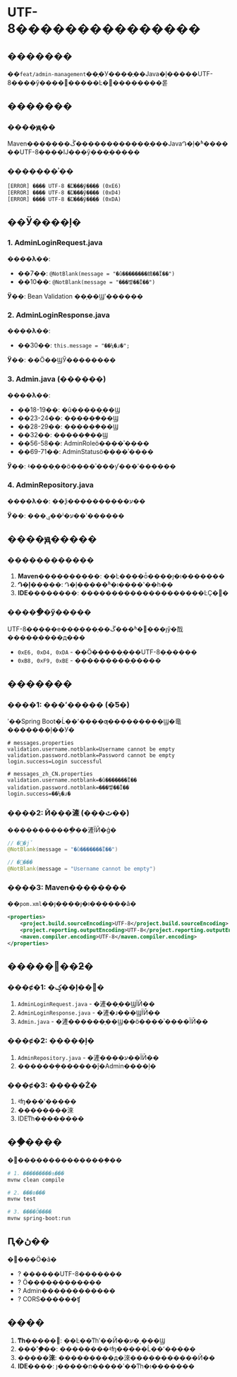 # UTF-8���������������

## �������

��`feat/admin-management`��֧�У����ֶ��Java�ļ�����UTF-8����ӳ����󣬵�����Ŀ�޷��������롣

## �������

### ����ԭ��
Maven�������ڴ������������ַ���JavaԴ�ļ�ʱ������UTF-8����Ĳ���ӳ���ַ�����

### �������ʾ��
```
[ERROR] ���� UTF-8 �Ĳ���ӳ���ַ� (0xE6)
[ERROR] ���� UTF-8 �Ĳ���ӳ���ַ� (0xD4)
[ERROR] ���� UTF-8 �Ĳ���ӳ���ַ� (0xDA)
```

## ��Ӱ����ļ�

### 1. AdminLoginRequest.java
**����λ��**: 
- ��7��: `@NotBlank(message = "�û��������䲻��Ϊ��")`
- ��10��: `@NotBlank(message = "���벻��Ϊ��")`

**Ӱ��**: Bean Validation ��֤��Ϣʹ������

### 2. AdminLoginResponse.java
**����λ��**:
- ��30��: `this.message = "��¼�ɹ�";`

**Ӱ��**: ��Ӧ��ϢӲ��������

### 3. Admin.java (������)
**����λ��**:
- ��18-19��: �û�����֤��Ϣ
- ��23-24��: ������֤��Ϣ  
- ��28-29��: ������֤��Ϣ
- ��32��: ������֤��Ϣ
- ��56-58��: AdminRoleö����ʾ����
- ��69-71��: AdminStatusö����ʾ����

**Ӱ��**: ʵ����֤��ö����ʾ���ƴ���ʹ������

### 4. AdminRepository.java
**����λ��**: ��ѯ����������ע��

**Ӱ��**: ���ݷ��ʲ�ע��ʹ������

## ����ԭ�����

### ������������
1. **Maven����������**: ��Ŀ����ȱ����ȷ�ı�������
2. **Դ�ļ�����**: Դ�ļ�����ʱ�ı����ʽ��һ��
3. **IDE��������**: ��������������������ĿҪ�󲻷�

### �����ַ�ӳ�����
UTF-8�����е������ַ��ڱ���ʱ�޷���ȷӳ�䣬�����ֽ����д���
- `0xE6, 0xD4, 0xDA` - ��Ӧ�����ַ���UTF-8�ֽ�����
- `0xB8, 0xF9, 0xBE` - ���������ַ�����

## �������

### ����1: ���ʻ����� (�Ƽ�)
ʹ��Spring Boot�Ĺ��ʻ����ƣ���������Ϣ�⻯�������ļ��У�

```properties
# messages.properties
validation.username.notblank=Username cannot be empty
validation.password.notblank=Password cannot be empty
login.success=Login successful

# messages_zh_CN.properties  
validation.username.notblank=�û�������Ϊ��
validation.password.notblank=���벻��Ϊ��
login.success=��¼�ɹ�
```

### ����2: Ӣ���滻 (���ٽ��)
�����������ַ��滻ΪӢ�ģ�

```java
// �޸�ǰ
@NotBlank(message = "�û�������Ϊ��")

// �޸���  
@NotBlank(message = "Username cannot be empty")
```

### ����3: Maven��������
��`pom.xml`��ȷ����ȷ�ı������ã�

```xml
<properties>
    <project.build.sourceEncoding>UTF-8</project.build.sourceEncoding>
    <project.reporting.outputEncoding>UTF-8</project.reporting.outputEncoding>
    <maven.compiler.encoding>UTF-8</maven.compiler.encoding>
</properties>
```

## �����޸��ƻ�

### ���ȼ�1: �ؼ��ļ��޸�
1. `AdminLoginRequest.java` - �滻��֤��ϢΪӢ��
2. `AdminLoginResponse.java` - �滻�ɹ���ϢΪӢ��
3. `Admin.java` - �滻������֤��Ϣ��ö����ʾ����ΪӢ��

### ���ȼ�2: �����ļ�
1. `AdminRepository.java` - �滻����ע��ΪӢ��
2. �������ܴ������ĵ�Admin����ļ�

### ���ȼ�3: �����Ż�
1. ʵʩ���ʻ�����
2. ��������淶
3. IDEͳһ��������

## ��֤����

�޸���ִ������������֤��
```bash
# 1. ���������±���
mvnw clean compile

# 2. ���в���
mvnw test

# 3. ����Ӧ����֤
mvnw spring-boot:run
```

## Ԥ�ڽ��

�޸���Ӧ�ã�
- ? ������UTF-8�������
- ? Ӧ������������
- ? Admin������������
- ? CORS������ʧ

## ����

1. **ͳһ�����׼**: ��Ŀ��ͳһʹ��Ӣ��ע�ͺ���Ϣ
2. **���ʻ�֧��**: ��������ʵʩ�����Ĺ��ʻ�����
3. **�����淶**: ���������д�淶�����������Ӣ��
4. **IDE����**: ȷ�����п�����ʹ��ͳһ�ı������� 